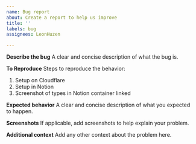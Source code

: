 ```yaml
---
name: Bug report
about: Create a report to help us improve
title: ''
labels: bug
assignees: LeonHuzen

---
```


**Describe the bug**
A clear and concise description of what the bug is.

**To Reproduce**
Steps to reproduce the behavior:
1. Setup on Cloudflare
2. Setup in Notion
3. Screenshot of types in Notion container linked

**Expected behavior**
A clear and concise description of what you expected to happen.

**Screenshots**
If applicable, add screenshots to help explain your problem.

**Additional context**
Add any other context about the problem here.
